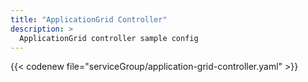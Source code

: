```yaml
---
title: "ApplicationGrid Controller"
description: >
  ApplicationGrid controller sample config
---
```


{{< codenew file="serviceGroup/application-grid-controller.yaml" >}}
